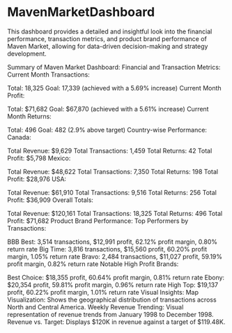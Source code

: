 # MavenMarketDashboard
This dashboard provides a detailed and insightful look into the financial performance, transaction metrics, and product brand performance of Maven Market, allowing for data-driven decision-making and strategy development.

Summary of Maven Market Dashboard:
Financial and Transaction Metrics:
Current Month Transactions:

Total: 18,325
Goal: 17,339 (achieved with a 5.69% increase)
Current Month Profit:

Total: $71,682
Goal: $67,870 (achieved with a 5.61% increase)
Current Month Returns:

Total: 496
Goal: 482 (2.9% above target)
Country-wise Performance:
Canada:

Total Revenue: $9,629
Total Transactions: 1,459
Total Returns: 42
Total Profit: $5,798
Mexico:

Total Revenue: $48,622
Total Transactions: 7,350
Total Returns: 198
Total Profit: $28,976
USA:

Total Revenue: $61,910
Total Transactions: 9,516
Total Returns: 256
Total Profit: $36,909
Overall Totals:

Total Revenue: $120,161
Total Transactions: 18,325
Total Returns: 496
Total Profit: $71,682
Product Brand Performance:
Top Performers by Transactions:

BBB Best: 3,514 transactions, $12,991 profit, 62.12% profit margin, 0.80% return rate
Big Time: 3,816 transactions, $15,560 profit, 60.20% profit margin, 1.05% return rate
Bravo: 2,484 transactions, $11,027 profit, 59.19% profit margin, 0.82% return rate
Notable High Profit Brands:

Best Choice: $18,355 profit, 60.64% profit margin, 0.81% return rate
Ebony: $20,354 profit, 59.81% profit margin, 0.96% return rate
High Top: $19,137 profit, 60.22% profit margin, 1.01% return rate
Visual Insights:
Map Visualization: Shows the geographical distribution of transactions across North and Central America.
Weekly Revenue Trending: Visual representation of revenue trends from January 1998 to December 1998.
Revenue vs. Target: Displays $120K in revenue against a target of $119.48K.
